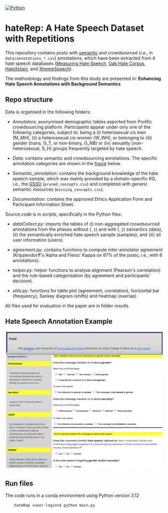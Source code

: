 [![Python](https://upload.wikimedia.org/wikipedia/commons/5/50/Blue_Python_3.12%2B_Shield_Badge.svg)](https://www.python.org/downloads/release/python-3120/)

# hateRep: A Hate Speech Dataset with Repetitions

This repository contains posts with [semantic]('data/database.csv') and crowdsourced (i.e., in `data/annotations_*.csv`) annotations, which have been extracted from 4 hate speech databases ([Measuring Hate Speech](https://huggingface.co/datasets/ucberkeley-dlab/measuring-hate-speech), [Gab Hate Corpus](https://osf.io/edua3/), [HateXplain](), and [XtremeSpeech](https://github.com/antmarakis/xtremespeech)).

The methodology and findings from this study are presented in: **Enhancing Hate Speech Annotations with Background Semantics**


## Repo structure

Data is organised in the following folders: 

* *Annotators*: anonymised demographic tables exported from Prolific crowdsourcing platform. Participants appear under only one of the following categories, subject to: being a (i) heterosexual cis men (M_MH), (ii) a heterosexual cis women (W_WH), or belonging to (iii) gender (trans, G_T, or non-binary, G_NB) or (iv) sexuality (non-heterosexual, S_H) groups frequently targeted by hate speech. 


* *Data*: contains semantic and crowdsourcing annotations. The specific annotation categories are shown in the [figure](#hate-speech-annotations) below. 

* *Semantic_annotation*: contains the background knowledge of the hate speech sample, which was mainly provided by a domain-specific KG, i.e., the [GSSO](https://github.com/Superraptor/GSSO) (`pruned_concepts.csv`) and completed with generic semantic resources (`missing_concepts.csv`).

* *Documentation*: contains the approved Ethics Application Form and Participant Information Sheet.

Source code is in *scripts*, specifically in the Python files:

* *dataCollect.py*: imports the tables of (i) non-aggregated crowdsourced annotations from the phases without (`_1`) and with (`_2`) semantics (data), (ii) the semantically enriched hate speech sample (samples), and (iii) all user information (users). 

* *agreement.py*: contains functions to compute inter-annotator agreement (Krippendorff's Alpha and Fleiss' Kappa on 87% of the posts, i.e., with 6 annotations).

* *helper.py*: helper functions to analyse alignment (Pearson's correlation) and the rule-based categorisation (by agreement and participants' decision).

* *utils.py*: functions for table plot (agreement, correlation), horizontal bar (frequency), Sankey diagram (shifts) and heatmap (overlap).

All files used for evaluation in the paper are in folder *results*.

## Hate Speech Annotation Example

<p align="center">
 <img src="data/survey_items.png" alt="drawing" width="700" class="center"/>
</p>

## Run files

The code runs in a conda environment using Python version 3.12

```commandline
    hateRep <user-login>$ python main.py
```

